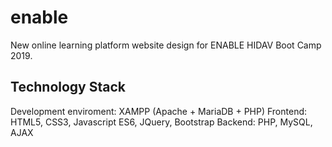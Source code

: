 # enable
New online learning platform website design for ENABLE HIDAV Boot Camp 2019.

## Technology Stack
Development enviroment: XAMPP (Apache + MariaDB + PHP)
Frontend: HTML5, CSS3, Javascript ES6, JQuery, Bootstrap
Backend: PHP, MySQL, AJAX
